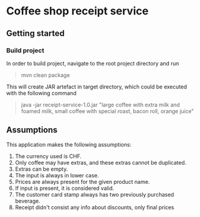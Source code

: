 # Coffee shop receipt service

## Getting started

### Build project

In order to build project, navigate to the root project directory and run
> mvn clean package

This will create JAR artefact in target directory, which could be executed with the following command
> java -jar receipt-service-1.0.jar "large coffee with extra milk and foamed milk, small coffee with special roast, bacon roll, orange juice"


## Assumptions

This application makes the following assumptions:

1. The currency used is CHF. 
2. Only coffee may have extras, and these extras cannot be duplicated.
3. Extras can be empty.
4. The input is always in lower case.
5. Prices are always present for the given product name.
6. If input is present, it is considered valid.
7. The customer card stamp always has two previously purchased beverage.
8. Receipt didn't consist any info about discounts, only final prices
